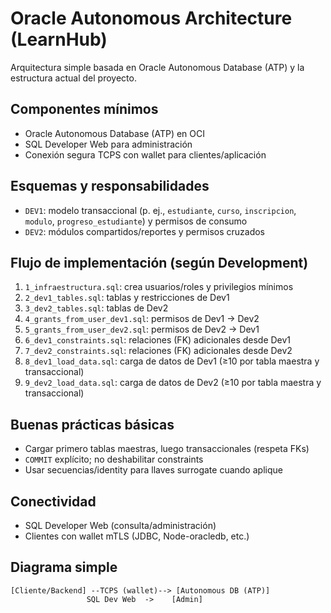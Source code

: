 # Oracle Autonomous Architecture (LearnHub)

Arquitectura simple basada en Oracle Autonomous Database (ATP) y la estructura actual del proyecto.

## Componentes mínimos
- Oracle Autonomous Database (ATP) en OCI
- SQL Developer Web para administración
- Conexión segura TCPS con wallet para clientes/aplicación

## Esquemas y responsabilidades
- `DEV1`: modelo transaccional (p. ej., `estudiante`, `curso`, `inscripcion`, `modulo`, `progreso_estudiante`) y permisos de consumo
- `DEV2`: módulos compartidos/reportes y permisos cruzados

## Flujo de implementación (según Development)
1. `1_infraestructura.sql`: crea usuarios/roles y privilegios mínimos
2. `2_dev1_tables.sql`: tablas y restricciones de Dev1
3. `3_dev2_tables.sql`: tablas de Dev2
4. `4_grants_from_user_dev1.sql`: permisos de Dev1 → Dev2
5. `5_grants_from_user_dev2.sql`: permisos de Dev2 → Dev1
6. `6_dev1_constraints.sql`: relaciones (FK) adicionales desde Dev1
7. `7_dev2_constraints.sql`: relaciones (FK) adicionales desde Dev2
8. `8_dev1_load_data.sql`: carga de datos de Dev1 (≥10 por tabla maestra y transaccional)
9. `9_dev2_load_data.sql`: carga de datos de Dev2 (≥10 por tabla maestra y transaccional)

## Buenas prácticas básicas
- Cargar primero tablas maestras, luego transaccionales (respeta FKs)
- `COMMIT` explícito; no deshabilitar constraints
- Usar secuencias/identity para llaves surrogate cuando aplique

## Conectividad
- SQL Developer Web (consulta/administración)
- Clientes con wallet mTLS (JDBC, Node-oracledb, etc.)

## Diagrama simple
```
[Cliente/Backend] --TCPS (wallet)--> [Autonomous DB (ATP)]
                 SQL Dev Web  ->    [Admin]
```
